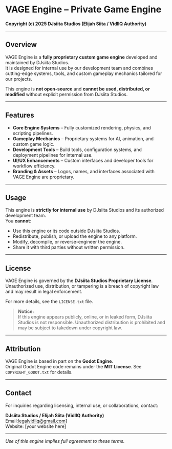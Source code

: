 # VAGE Engine – Private Game Engine

**Copyright (c) 2025 DJsiita Studios (Elijah Siita / VidllQ Authority)**

---

## Overview

VAGE Engine is a **fully proprietary custom game engine** developed and maintained by DJsiita Studios.  
It is designed for internal use by our development team and combines cutting-edge systems, tools, and custom gameplay mechanics tailored for our projects.  

This engine is **not open-source** and **cannot be used, distributed, or modified** without explicit permission from DJsiita Studios.

---

## Features

- **Core Engine Systems** – Fully customized rendering, physics, and scripting pipelines.  
- **Gameplay Mechanics** – Proprietary systems for AI, animation, and custom game logic.  
- **Development Tools** – Build tools, configuration systems, and deployment pipelines for internal use.  
- **UI/UX Enhancements** – Custom interfaces and developer tools for workflow efficiency.  
- **Branding & Assets** – Logos, names, and interfaces associated with VAGE Engine are proprietary.  

---

## Usage

This engine is **strictly for internal use** by DJsiita Studios and its authorized development team.  
You **cannot**:

- Use this engine or its code outside DJsiita Studios.  
- Redistribute, publish, or upload the engine to any platform.  
- Modify, decompile, or reverse-engineer the engine.  
- Share it with third parties without written permission.

---

## License

VAGE Engine is governed by the **DJsiita Studios Proprietary License**.  
Unauthorized use, distribution, or tampering is a breach of copyright law and may result in legal enforcement.  

For more details, see the `LICENSE.txt` file.

> **Notice:**  
> If this engine appears publicly, online, or in leaked form, DJsiita Studios is not responsible. Unauthorized distribution is prohibited and may be subject to takedown under copyright law.

---

## Attribution

VAGE Engine is based in part on the **Godot Engine**.  
Original Godot Engine code remains under the **MIT License**. See `COPYRIGHT_GODOT.txt` for details.  

---

## Contact

For inquiries regarding licensing, internal use, or collaborations, contact:

**DJsiita Studios / Elijah Siita (VidllQ Authority)**  
Email:legalvidllq@gmail.com]  
Website: [your website here]

---

*Use of this engine implies full agreement to these terms.*

